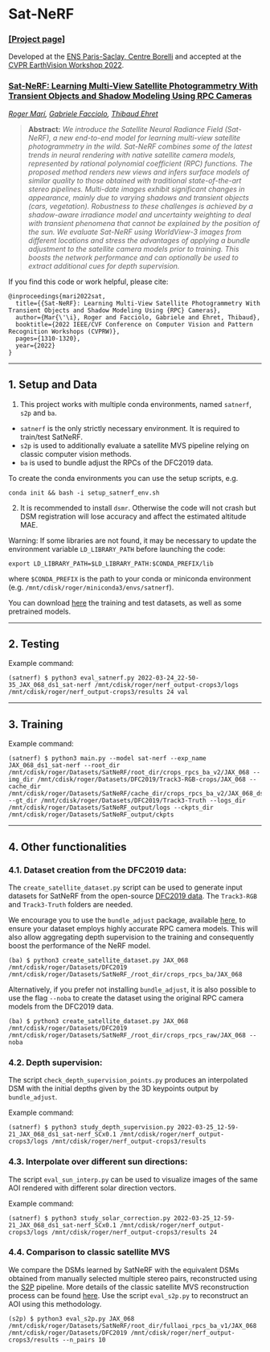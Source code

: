 # Sat-NeRF

### [[Project page]](https://centreborelli.github.io/satnerf)

Developed at the [ENS Paris-Saclay, Centre Borelli](https://www.centreborelli.fr/) and accepted at the [CVPR EarthVision Workshop 2022](https://www.grss-ieee.org/events/earthvision-2022/).

### [Sat-NeRF: Learning Multi-View Satellite Photogrammetry With Transient Objects and Shadow Modeling Using RPC Cameras](https://openaccess.thecvf.com/content/CVPR2022W/EarthVision/papers/Mari_Sat-NeRF_Learning_Multi-View_Satellite_Photogrammetry_With_Transient_Objects_and_Shadow_CVPRW_2022_paper.pdf)
*[Roger Marí](https://scholar.google.com/citations?user=TgpSmIsAAAAJ&hl=en), 
[Gabriele Facciolo](http://dev.ipol.im/~facciolo/),
[Thibaud Ehret](https://tehret.github.io/)*

> **Abstract:** *We introduce the Satellite Neural Radiance Field (Sat-NeRF), a new end-to-end model for learning multi-view satellite photogrammetry in the wild. Sat-NeRF combines some of the latest trends in neural rendering with native satellite camera models, represented by rational polynomial coefficient (RPC) functions. The proposed method renders new views and infers surface models of similar quality to those obtained with traditional state-of-the-art stereo pipelines. Multi-date images exhibit significant changes in appearance, mainly due to varying shadows and transient objects (cars, vegetation). Robustness to these challenges is achieved by a shadow-aware irradiance model and uncertainty weighting to deal with transient phenomena that cannot be explained by the position of the sun. We evaluate Sat-NeRF using WorldView-3 images from different locations and stress the advantages of applying a bundle adjustment to the satellite camera models prior to training. This boosts the network performance and can optionally be used to extract additional cues for depth supervision.*

If you find this code or work helpful, please cite:
```
@inproceedings{mari2022sat,
  title={{Sat-NeRF}: Learning Multi-View Satellite Photogrammetry With Transient Objects and Shadow Modeling Using {RPC} Cameras},
  author={Mar{\'\i}, Roger and Facciolo, Gabriele and Ehret, Thibaud},
  booktitle={2022 IEEE/CVF Conference on Computer Vision and Pattern Recognition Workshops (CVPRW)},
  pages={1310-1320},
  year={2022}
}
```

---


## 1. Setup and Data
1. This project works with multiple conda environments, named `satnerf`, `s2p` and `ba`.

- `satnerf` is the only strictly necessary environment. It is required to train/test SatNeRF.
- `s2p` is used to additionally evaluate a satellite MVS pipeline relying on classic computer vision methods.
- `ba` is used to bundle adjust the RPCs of the DFC2019 data. 

To create the conda environments you can use the setup scripts, e.g.
```
conda init && bash -i setup_satnerf_env.sh
```

2. It is recommended to install `dsmr`. Otherwise the code will not crash but DSM registration will lose accuracy and affect the estimated altitude MAE.

Warning: If some libraries are not found, it may be necessary to update the environment variable `LD_LIBRARY_PATH` before launching the code:
```
export LD_LIBRARY_PATH=$LD_LIBRARY_PATH:$CONDA_PREFIX/lib
```
where `$CONDA_PREFIX` is the path to your conda or miniconda environment (e.g. `/mnt/cdisk/roger/miniconda3/envs/satnerf`).

You can download [here](https://github.com/centreborelli/satnerf/releases/tag/EarthVision2022) the training and test datasets, as well as some pretrained models.

---

## 2. Testing

Example command:
```shell
(satnerf) $ python3 eval_satnerf.py 2022-03-24_22-50-35_JAX_068_ds1_sat-nerf /mnt/cdisk/roger/nerf_output-crops3/logs /mnt/cdisk/roger/nerf_output-crops3/results 24 val
```
---

## 3. Training

Example command:
```shell
(satnerf) $ python3 main.py --model sat-nerf --exp_name JAX_068_ds1_sat-nerf --root_dir /mnt/cdisk/roger/Datasets/SatNeRF/root_dir/crops_rpcs_ba_v2/JAX_068 --img_dir /mnt/cdisk/roger/Datasets/DFC2019/Track3-RGB-crops/JAX_068 --cache_dir /mnt/cdisk/roger/Datasets/SatNeRF/cache_dir/crops_rpcs_ba_v2/JAX_068_ds1 --gt_dir /mnt/cdisk/roger/Datasets/DFC2019/Track3-Truth --logs_dir /mnt/cdisk/roger/Datasets/SatNeRF_output/logs --ckpts_dir /mnt/cdisk/roger/Datasets/SatNeRF_output/ckpts
```
---



## 4. Other functionalities


### 4.1. Dataset creation from the DFC2019 data:

The `create_satellite_dataset.py` script can be used to generate input datasets for SatNeRF from the open-source [DFC2019 data](https://ieee-dataport.org/open-access/data-fusion-contest-2019-dfc2019). The `Track3-RGB` and `Track3-Truth` folders are needed.

We encourage you to use the `bundle_adjust` package, available [here](https://github.com/centreborelli/sat-bundleadjust), to ensure your dataset employs highly accurate RPC camera models. This will also allow aggregating depth supervision to the training and consequently boost the performance of the NeRF model.
```shell
(ba) $ python3 create_satellite_dataset.py JAX_068 /mnt/cdisk/roger/Datasets/DFC2019 /mnt/cdisk/roger/Datasets/SatNeRF_/root_dir/crops_rpcs_ba/JAX_068
```

Alternatively, if you prefer not installing `bundle_adjust`, it is also possible to use the flag `--noba` to create the dataset using the original RPC camera models from the DFC2019 data.
```shell
(ba) $ python3 create_satellite_dataset.py JAX_068 /mnt/cdisk/roger/Datasets/DFC2019 /mnt/cdisk/roger/Datasets/SatNeRF_/root_dir/crops_rpcs_raw/JAX_068 --noba
```

### 4.2. Depth supervision:

The script `check_depth_supervision_points.py` produces an interpolated DSM with the initial depths given by the 3D keypoints output by `bundle_adjust`.

Example command:
```shell
(satnerf) $ python3 study_depth_supervision.py 2022-03-25_12-59-21_JAX_068_ds1_sat-nerf_SCx0.1 /mnt/cdisk/roger/nerf_output-crops3/logs /mnt/cdisk/roger/nerf_output-crops3/results
```


### 4.3. Interpolate over different sun directions:

The script `eval_sun_interp.py` can be used to visualize images of the same AOI rendered with different solar direction vectors.

Example command:
```shell
(satnerf) $ python3 study_solar_correction.py 2022-03-25_12-59-21_JAX_068_ds1_sat-nerf_SCx0.1 /mnt/cdisk/roger/nerf_output-crops3/logs /mnt/cdisk/roger/nerf_output-crops3/results 24
```


### 4.4. Comparison to classic satellite MVS
We compare the DSMs learned by SatNeRF with the equivalent DSMs obtained from manually selected multiple stereo pairs, reconstructed using the [S2P](https://github.com/centreborelli/s2p) pipeline.
More details of the classic satellite MVS reconstruction process can be found [here](https://openaccess.thecvf.com/content_cvpr_2017_workshops/w18/html/Facciolo_Automatic_3D_Reconstruction_CVPR_2017_paper.html).
Use the script `eval_s2p.py` to reconstruct an AOI using this methodology.
```shell
(s2p) $ python3 eval_s2p.py JAX_068 /mnt/cdisk/roger/Datasets/SatNeRF/root_dir/fullaoi_rpcs_ba_v1/JAX_068 /mnt/cdisk/roger/Datasets/DFC2019 /mnt/cdisk/roger/nerf_output-crops3/results --n_pairs 10
```
